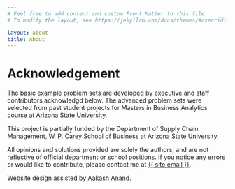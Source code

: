 ```yaml
---
# Feel free to add content and custom Front Matter to this file.
# To modify the layout, see https://jekyllrb.com/docs/themes/#overriding-theme-defaults

layout: about
title: About
---
```


# Acknowledgement 

The basic example problem sets are developed by executive and staff contributors acknowledgd below. The advanced problem sets were selected from past student projects for Masters in Business Analytics course at Arizona State University. 

This project is partially funded by the Department of Supply Chain Management, W. P. Carey School of Business at Arizona State University.

All opinions and solutions provided are solely the authors, and are not reflective of official department or school positions. If you notice any errors or would like to contribute, please contact me at <a class="u-email" href="mailto:{{ site.email }}">{{ site.email }}</a>.

Website design assisted by <a class="u-email" href="mailto:aanand45@asu.edu">Aakash Anand</a>.
